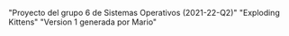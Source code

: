 "Proyecto del grupo 6 de Sistemas Operativos (2021-22-Q2)" 
"Exploding Kittens" 
"Version 1 generada por Mario" 
 